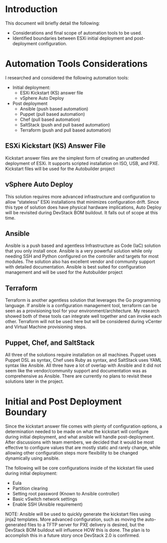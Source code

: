 # Introduction

This document will briefly detail the following:



*   Considerations and final scope of automation tools to be used.
*   Identified boundaries between ESXi initial deployment and post-deployment configuration.


# Automation Tools Considerations

I researched and considered the following automation tools:



*   Initial deployment:
    *   ESXi Kickstart (KS) answer file
    *   vSphere Auto Deploy
*   Post deployment
    *   Ansible (push based automation)
    *   Puppet (pull based automation)
    *   Chef (pull based automation)
    *   SaltStack (push and pull based automation)
    *   Terraform (push and pull based automation)


## ESXi Kickstart (KS) Answer File

Kickstart answer files are the simplest form of creating an unattended deployment of ESXi. It supports scripted installation on ISO, USB, and PXE. Kickstart files will be used for the Autobuilder project


## vSphere Auto Deploy

This solution requires more advanced infrastructure and configuration to allow “stateless” ESXi installations that minimizes configuration drift. Since this type of solution does have physical hardware implications, Auto Deploy will be revisited during DevStack BOM buildout. It falls out of scope at this time.


## Ansible

Ansible is a push based and agentless Infrastructure as Code (IaC) solution that you only install once. Ansible is a very powerful solution while only needing SSH and Python configured on the controller and targets for most modules. The solution also has excellent vendor and community support with detailed documentation. Ansible is best suited for configuration management and will be used for the Autobuilder project


## Terraform

Terraform is another agentless solution that leverages the Go programming language. If ansible is a configuration management tool, terraform can be seen as a provisioning tool for your environment/architecture. My research showed both of these tools can integrate well together and can invoke each other. Terraform will not be used here but will be considered during vCenter and Virtual Machine provisioning steps.


## Puppet, Chef, and SaltStack

All three of the solutions require installation on all machines. Puppet uses Puppet DSL as syntax, Chef uses Ruby as syntax, and SaltStack uses YAML syntax like Ansible. All three have a lot of overlap with Ansible and it did not seem like the vendor/community support and documentation was as comprehensive as Ansible. There are currently no plans to revisit these solutions later in the project.


# Initial and Post Deployment Boundary

Since the kickstart answer file comes with plenty of configuration options, a determination needed to be made on what the kickstart will configure during initial deployment, and what ansible will handle post-deployment. After discussions with team members, we decided that it would be most effective to configure values that are mostly static and rarely change, while allowing other configuration steps more flexibility to be changed dynamically using ansible.

The following will be core configurations inside of the kickstart file used during initial deployment:



*   Eula
*   Partition clearing
*   Setting root password (Known to Ansible controller)
*   Basic vSwitch network settings
*   Enable SSH (Ansible requirement)



NOTE: Ansible will be used to quickly generate the kickstart files using jinja2 templates. More advanced configuration, such as moving the auto-generated files to a TFTP server for PXE delivery is desired, but the DevStack BOM buildout will influence HOW this is done. The plan is to accomplish this in a future story once DevStack 2.0 is confirmed.
